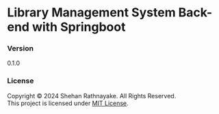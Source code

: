 # Library Management System Back-end with Springboot

### Version
0.1.0

### License
Copyright &copy; 2024 Shehan Rathnayake. All Rights Reserved.<br>
This project is licensed under [MIT License](License.txt).
